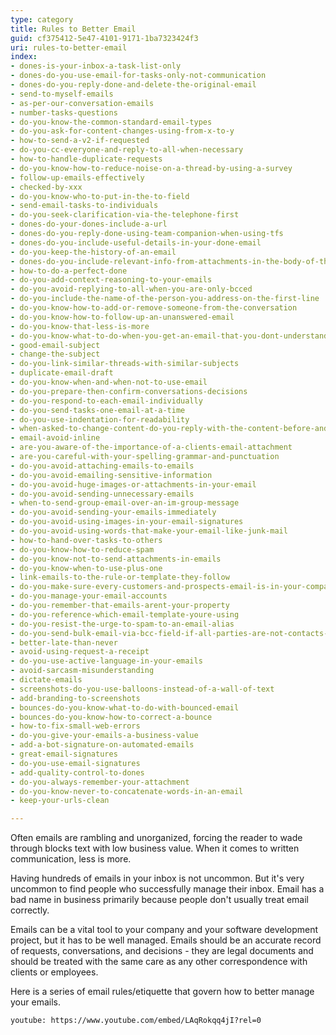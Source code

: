 ```yaml
---
type: category
title: Rules to Better Email
guid: cf375412-5e47-4101-9171-1ba7323424f3
uri: rules-to-better-email
index:
- dones-is-your-inbox-a-task-list-only
- dones-do-you-use-email-for-tasks-only-not-communication
- dones-do-you-reply-done-and-delete-the-original-email
- send-to-myself-emails
- as-per-our-conversation-emails
- number-tasks-questions
- do-you-know-the-common-standard-email-types
- do-you-ask-for-content-changes-using-from-x-to-y
- how-to-send-a-v2-if-requested
- do-you-cc-everyone-and-reply-to-all-when-necessary
- how-to-handle-duplicate-requests
- do-you-know-how-to-reduce-noise-on-a-thread-by-using-a-survey
- follow-up-emails-effectively
- checked-by-xxx
- do-you-know-who-to-put-in-the-to-field
- send-email-tasks-to-individuals
- do-you-seek-clarification-via-the-telephone-first
- dones-do-your-dones-include-a-url
- dones-do-you-reply-done-using-team-companion-when-using-tfs
- dones-do-you-include-useful-details-in-your-done-email
- do-you-keep-the-history-of-an-email
- dones-do-you-include-relevant-info-from-attachments-in-the-body-of-the-email
- how-to-do-a-perfect-done
- do-you-add-context-reasoning-to-your-emails
- do-you-avoid-replying-to-all-when-you-are-only-bcced
- do-you-include-the-name-of-the-person-you-address-on-the-first-line
- do-you-know-how-to-add-or-remove-someone-from-the-conversation
- do-you-know-how-to-follow-up-an-unanswered-email
- do-you-know-that-less-is-more
- do-you-know-what-to-do-when-you-get-an-email-that-you-dont-understand
- good-email-subject
- change-the-subject
- do-you-link-similar-threads-with-similar-subjects
- duplicate-email-draft
- do-you-know-when-and-when-not-to-use-email
- do-you-prepare-then-confirm-conversations-decisions
- do-you-respond-to-each-email-individually
- do-you-send-tasks-one-email-at-a-time
- do-you-use-indentation-for-readability
- when-asked-to-change-content-do-you-reply-with-the-content-before-and-after-the-change
- email-avoid-inline
- are-you-aware-of-the-importance-of-a-clients-email-attachment
- are-you-careful-with-your-spelling-grammar-and-punctuation
- do-you-avoid-attaching-emails-to-emails
- do-you-avoid-emailing-sensitive-information
- do-you-avoid-huge-images-or-attachments-in-your-email
- do-you-avoid-sending-unnecessary-emails
- when-to-send-group-email-over-an-im-group-message
- do-you-avoid-sending-your-emails-immediately
- do-you-avoid-using-images-in-your-email-signatures
- do-you-avoid-using-words-that-make-your-email-like-junk-mail
- how-to-hand-over-tasks-to-others
- do-you-know-how-to-reduce-spam
- do-you-know-not-to-send-attachments-in-emails
- do-you-know-when-to-use-plus-one
- link-emails-to-the-rule-or-template-they-follow
- do-you-make-sure-every-customers-and-prospects-email-is-in-your-company-database
- do-you-manage-your-email-accounts
- do-you-remember-that-emails-arent-your-property
- do-you-reference-which-email-template-youre-using
- do-you-resist-the-urge-to-spam-to-an-email-alias
- do-you-send-bulk-email-via-bcc-field-if-all-parties-are-not-contacts-of-each-other
- better-late-than-never
- avoid-using-request-a-receipt
- do-you-use-active-language-in-your-emails
- avoid-sarcasm-misunderstanding
- dictate-emails
- screenshots-do-you-use-balloons-instead-of-a-wall-of-text
- add-branding-to-screenshots
- bounces-do-you-know-what-to-do-with-bounced-email
- bounces-do-you-know-how-to-correct-a-bounce
- how-to-fix-small-web-errors
- do-you-give-your-emails-a-business-value
- add-a-bot-signature-on-automated-emails
- great-email-signatures
- do-you-use-email-signatures
- add-quality-control-to-dones
- do-you-always-remember-your-attachment
- do-you-know-never-to-concatenate-words-in-an-email
- keep-your-urls-clean

---
```


Often emails are rambling and unorganized, forcing the reader to wade through blocks text with low business value. When it comes to written communication, less is more. 

Having hundreds of emails in your inbox is not uncommon. But it's very uncommon to find people who successfully manage their inbox. Email has a bad name in business primarily because people don't usually treat email correctly.

Emails can be a vital tool to your company and your software development project, but it has to be well managed. Emails should be an accurate record of requests, conversations, and decisions - they are legal documents and should be treated with the same care as any other correspondence with clients or employees. 

Here is a series of email rules/etiquette that govern how to better manage your emails.

`youtube: https://www.youtube.com/embed/LAqRokqq4jI?rel=0`
